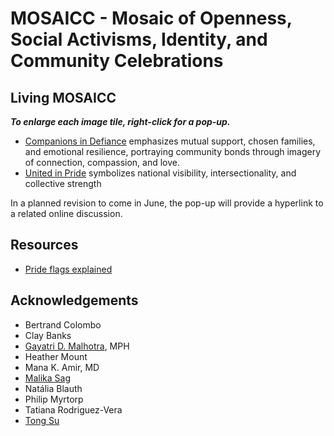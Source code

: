 # MOSAICC - Mosaic of Openness, Social Activisms, Identity, and Community Celebrations

## Living MOSAICC

***To enlarge each image tile, right-click for a pop-up.***

- [Companions in Defiance](2025-05/20250519/index.html) emphasizes mutual support, chosen families, and emotional resilience, portraying community bonds through imagery of connection, compassion, and love.
- [United in Pride](2025-05/20250520/index.html) symbolizes national visibility, intersectionality, and collective strength

In a planned revision to come in June, the pop-up will provide a hyperlink to a related online discussion. 
 
## Resources

- [Pride flags explained](https://www.volvogroup.com/en/news-and-media/news/2021/jun/lgbtq-pride-flags-and-what-they-stand-for.html)

## Acknowledgements
- Bertrand Colombo
- Clay Banks
- [Gayatri D. Malhotra](https://unsplash.com/@gmalhotra), MPH
- Heather Mount
- Mana K. Amir, MD
- [Malika Sag](https://www.instagram.com/malikasag.ph/) 
- Natália Blauth
- Philip Myrtorp
- Tatiana Rodriguez-Vera 
- [Tong Su](https://unsplash.com/@tongsu)
